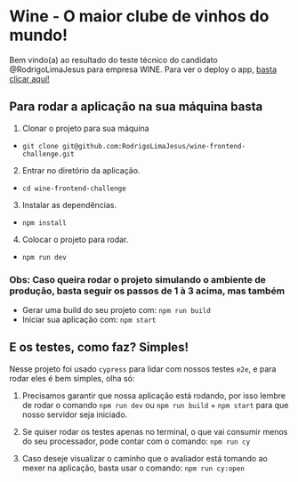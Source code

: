 # Wine - O maior clube de vinhos do mundo!

Bem vindo(a) ao resultado do teste técnico do candidato @RodrigoLimaJesus para empresa WINE. Para ver o deploy o app, [basta clicar aqui!]('https://wine-rodrigolimajesus.vercel.app/')

## Para rodar a aplicação na sua máquina basta

1. Clonar o projeto para sua máquina

- `git clone git@github.com:RodrigoLimaJesus/wine-frontend-challenge.git`

2. Entrar no diretório da aplicação.

- `cd wine-frontend-challenge`

3. Instalar as dependências.

- `npm install`

4. Colocar o projeto para rodar.

- `npm run dev`

### Obs: Caso queira rodar o projeto simulando o ambiente de produção, basta seguir os passos de 1 à 3 acima, mas também

- Gerar uma build do seu projeto com: `npm run build`
- Iniciar sua aplicação com: `npm start`

## E os testes, como faz? Simples!

Nesse projeto foi usado `cypress` para lidar com nossos testes `e2e`, e para rodar eles é bem simples, olha só:

1. Precisamos garantir que nossa aplicação está rodando, por isso lembre de rodar o comando `npm run dev` ou `npm run build` + `npm start` para que nosso servidor seja iniciado.

2. Se quiser rodar os testes apenas no terminal, o que vai consumir menos do seu processador, pode contar com o comando: `npm run cy`

3. Caso deseje visualizar o caminho que o avaliador está tomando ao mexer na aplicação, basta usar o comando: `npm run cy:open`
